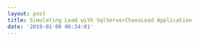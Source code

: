 ```yaml
---
layout: post
title: Simulating Load with SqlServerChaosLoad Application
date: '2019-01-08 06:34:01'
---
```

